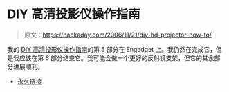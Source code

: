 # DIY 高清投影仪操作指南

> 原文：<https://hackaday.com/2006/11/21/diy-hd-projector-how-to/>

我的 [DIY 高清投影仪操作指南](http://www.engadget.com/2006/11/21/how-to-build-your-own-hd-projector-part-5/)的第 5 部分在 Engadget 上。我仍然在完成它，但是我应该在第 6 部分结束它。我可能会做一个更好的反射镜支架，但它的其余部分进展顺利。

*   [永久链接](http://www.engadget.com/2006/11/21/how-to-build-your-own-hd-projector-part-5/)
